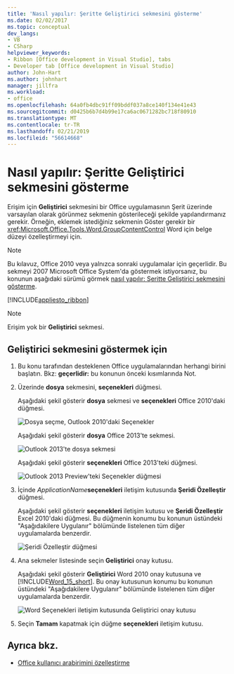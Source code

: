 ```yaml
---
title: 'Nasıl yapılır: Şeritte Geliştirici sekmesini gösterme'
ms.date: 02/02/2017
ms.topic: conceptual
dev_langs:
- VB
- CSharp
helpviewer_keywords:
- Ribbon [Office development in Visual Studio], tabs
- Developer tab [Office development in Visual Studio]
author: John-Hart
ms.author: johnhart
manager: jillfra
ms.workload:
- office
ms.openlocfilehash: 64a0fb4dbc91ff09bddf037a8ce140f134e41e43
ms.sourcegitcommit: d0425b6b7d4b99e17ca6ac0671282bc718f80910
ms.translationtype: MT
ms.contentlocale: tr-TR
ms.lasthandoff: 02/21/2019
ms.locfileid: "56614668"
---
```

# <a name="how-to-show-the-developer-tab-on-the-ribbon"></a>Nasıl yapılır: Şeritte Geliştirici sekmesini gösterme
  Erişim için **Geliştirici** sekmesini bir Office uygulamasının Şerit üzerinde varsayılan olarak görünmez sekmenin gösterileceği şekilde yapılandırmanız gerekir. Örneğin, eklemek istediğiniz sekmenin Göster gerekir bir <xref:Microsoft.Office.Tools.Word.GroupContentControl> Word için belge düzeyi özelleştirmeyi için.

> [!NOTE]
>  Bu kılavuz, Office 2010 veya yalnızca sonraki uygulamalar için geçerlidir. Bu sekmeyi 2007 Microsoft Office System'da göstermek istiyorsanız, bu konunun aşağıdaki sürümü görmek [nasıl yapılır: Şeritte Geliştirici sekmesini gösterme](https://web.archive.org/web/20140303033431/msdn.microsoft.com/library/bb608625(v=vs.90).aspx
).

 [!INCLUDE[appliesto_ribbon](../vsto/includes/appliesto-ribbon-md.md)]

> [!NOTE]
>  Erişim yok bir **Geliştirici** sekmesi.

## <a name="to-show-the-developer-tab"></a>Geliştirici sekmesini göstermek için

1.  Bu konu tarafından desteklenen Office uygulamalarından herhangi birini başlatın. Bkz: **geçerlidir:** bu konunun önceki kısımlarında Not.

2.  Üzerinde **dosya** sekmesini, **seçenekleri** düğmesi.

     Aşağıdaki şekil gösterir **dosya** sekmesi ve **seçenekleri** Office 2010'daki düğmesi.

     ![Dosya seçme, Outlook 2010'daki Seçenekler](../vsto/media/vsto-office-file-tab.png "dosyası seçme, Outlook 2010'da seçenekleri")

     Aşağıdaki şekil gösterir **dosya** Office 2013'te sekmesi.

     ![Outlook 2013'te dosya sekmesi](../vsto/media/vsto-office2013-filetab.png "Outlook 2013'te dosya sekmesi")

     Aşağıdaki şekil gösterir **seçenekleri** Office 2013'teki düğmesi.

     ![Outlook 2013 Preview'teki Seçenekler düğmesi](../vsto/media/vsto-office2013-optionsbutton.png "Outlook 2013 Preview'teki Seçenekler düğmesi")

3.  İçinde _ApplicationName_**seçenekleri** iletişim kutusunda **Şeridi Özelleştir** düğmesi.

     Aşağıdaki şekil gösterir **seçenekleri** iletişim kutusu ve **Şeridi Özelleştir** Excel 2010'daki düğmesi. Bu düğmenin konumu bu konunun üstündeki "Aşağıdakilere Uygulanır" bölümünde listelenen tüm diğer uygulamalarda benzerdir.

     ![Şeridi Özelleştir düğmesi](../vsto/media/vsto-office2010-customizeribbonbutton.png "Şeridi Özelleştir düğmesi")

4.  Ana sekmeler listesinde seçin **Geliştirici** onay kutusu.

     Aşağıdaki şekil gösterir **Geliştirici** Word 2010 onay kutusuna ve [!INCLUDE[Word_15_short](../vsto/includes/word-15-short-md.md)]. Bu onay kutusunun konumu bu konunun üstündeki "Aşağıdakilere Uygulanır" bölümünde listelenen tüm diğer uygulamalarda benzerdir.

     ![Word Seçenekleri iletişim kutusunda Geliştirici onay kutusu](../vsto/media/vsto-office2010-developercheckbox.png "Geliştirici onay kutusuna Word Seçenekleri iletişim kutusu")

5.  Seçin **Tamam** kapatmak için düğme **seçenekleri** iletişim kutusu.

## <a name="see-also"></a>Ayrıca bkz.
- [Office kullanıcı arabirimini özelleştirme](../vsto/office-ui-customization.md)
